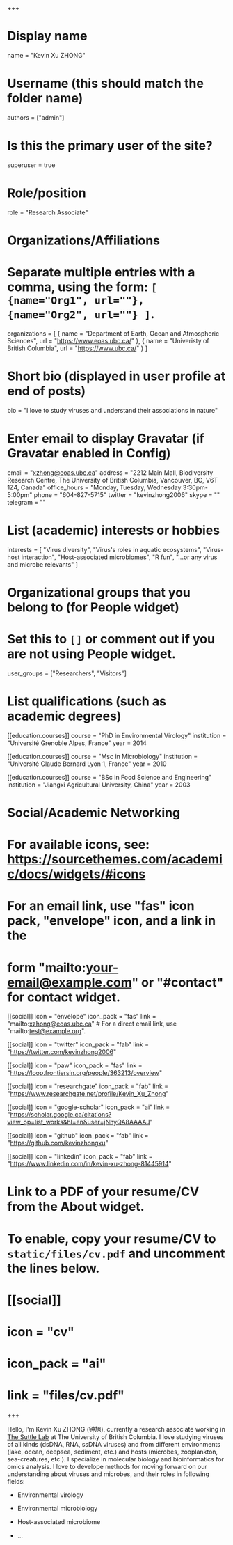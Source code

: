 +++
# Display name
name = "Kevin Xu ZHONG"
# Username (this should match the folder name)
authors = ["admin"]

# Is this the primary user of the site?
superuser = true

# Role/position
role = "Research Associate"

# Organizations/Affiliations
#   Separate multiple entries with a comma, using the form: `[ {name="Org1", url=""}, {name="Org2", url=""} ]`.
organizations = [ { name = "Department of Earth, Ocean and Atmospheric Sciences", url = "https://www.eoas.ubc.ca/" }, { name = "Univeristy of British Columbia", url = "https://www.ubc.ca/" } ]

# Short bio (displayed in user profile at end of posts)
bio = "I love to study viruses and understand their associations in nature"

# Enter email to display Gravatar (if Gravatar enabled in Config)
email = "xzhong@eoas.ubc.ca"
address = "2212 Main Mall, Biodiversity Research Centre, The University of British Columbia, Vancouver, BC, V6T 1Z4, Canada"
office_hours = "Monday, Tuesday, Wednesday 3:30pm-5:00pm"
phone = "604-827-5715"
twitter = "kevinzhong2006"
skype = ""
telegram = ""

# List (academic) interests or hobbies
interests = [
  "Virus diversity",
  "Virus's roles in aquatic ecosystems",
  "Virus-host interaction",
  "Host-associated microbiomes",
  "R fun",
  "...or any virus and microbe relevants"
]

# Organizational groups that you belong to (for People widget)
#   Set this to `[]` or comment out if you are not using People widget.
user_groups = ["Researchers", "Visitors"]

# List qualifications (such as academic degrees)
[[education.courses]]
  course = "PhD in Environmental Virology"
  institution = "Université Grenoble Alpes, France"
  year = 2014

[[education.courses]]
  course = "Msc in Microbiology"
  institution = "Université Claude Bernard Lyon 1, France"
  year = 2010

[[education.courses]]
  course = "BSc in Food Science and Engineering"
  institution = "Jiangxi Agricultural University, China"
  year = 2003

# Social/Academic Networking
# For available icons, see: https://sourcethemes.com/academic/docs/widgets/#icons
#   For an email link, use "fas" icon pack, "envelope" icon, and a link in the
#   form "mailto:your-email@example.com" or "#contact" for contact widget.

[[social]]
  icon = "envelope"
  icon_pack = "fas"
  link = "mailto:xzhong@eoas.ubc.ca"  # For a direct email link, use "mailto:test@example.org".

[[social]]
  icon = "twitter"
  icon_pack = "fab"
  link = "https://twitter.com/kevinzhong2006"
  
[[social]]
  icon = "paw"
  icon_pack = "fas"
  link = "https://loop.frontiersin.org/people/363213/overview"
  
[[social]]
  icon = "researchgate"
  icon_pack = "fab"
  link = "https://www.researchgate.net/profile/Kevin_Xu_Zhong"

[[social]]
  icon = "google-scholar"
  icon_pack = "ai"
  link = "https://scholar.google.ca/citations?view_op=list_works&hl=en&user=jNhyQA8AAAAJ"

[[social]]
  icon = "github"
  icon_pack = "fab"
  link = "https://github.com/kevinzhongxu"
  
[[social]]
  icon = "linkedin"
  icon_pack = "fab"
  link = "https://www.linkedin.com/in/kevin-xu-zhong-81445914"

# Link to a PDF of your resume/CV from the About widget.
# To enable, copy your resume/CV to `static/files/cv.pdf` and uncomment the lines below.
# [[social]]
#   icon = "cv"
#   icon_pack = "ai"
#   link = "files/cv.pdf"

+++

Hello, I'm Kevin Xu ZHONG (钟旭), currently a research associate working in [The Suttle Lab](http://www.ocgy.ubc.ca/~suttle/) at The University of British Columbia. I love studying viruses of all kinds (dsDNA, RNA, ssDNA viruses) and from different environments (lake, ocean, deepsea, sediment, etc.) and hosts (microbes, zooplankton, sea-creatures, etc.). I specialize in molecular biology and bioinformatics for omics analysis. I love to develope methods for moving forward on our understanding about viruses and microbes, and their roles in following fields: 

  * Environmental virology
  
  * Environmental microbiology
  
  * Host-associated microbiome
  
  * ...
  

  
